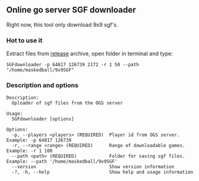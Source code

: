 ## Online go server SGF downloader

Right now, this tool only download 9x9 sgf's.

### Hot to use it
Extract files from [release](https://github.com/efimovnikita/OgsSgfDownloader/releases) archive, open folder in terminal and type:

```shell
SGFdownloader -p 64817 126739 2172 -r 1 50 --path "/home/maskedball/9x9SGF"
```

### Description and options

```shell
Description:
  Uploader of sgf files from the OGS server

Usage:
  SGFdownloader [options]

Options:
  -p, --players <players> (REQUIRED)  Player id from OGS server. Example: -p 64817 126739
  -r, --range <range> (REQUIRED)      Range of downloadable games. Example: -r 1 100
  --path <path> (REQUIRED)            Folder for saving sgf files. Example: --path '/home/maskedball/9x9SGF'
  --version                           Show version information
  -?, -h, --help                      Show help and usage information
```
